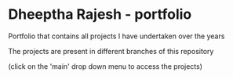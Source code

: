 # Dheeptha Rajesh - portfolio
Portfolio that contains all projects I have undertaken over the years      

The projects are present in different branches of this repository

(click on the 'main' drop down menu to access the projects)
